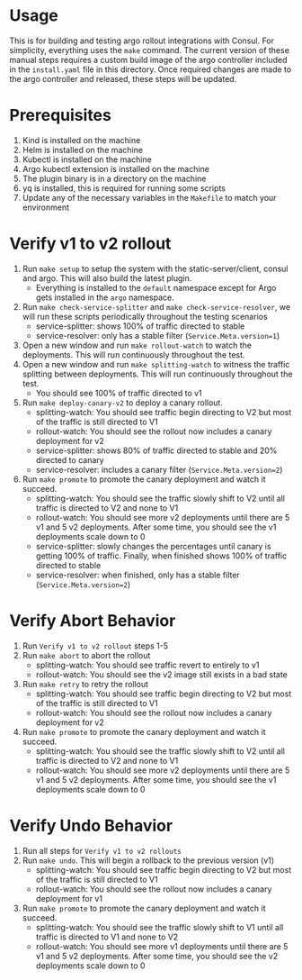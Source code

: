 # Usage
This is for building and testing argo rollout integrations with Consul. For simplicity, everything uses the `make` command. The current version of these manual steps requires a custom build image of the argo controller included in the `install.yaml` file in this directory. Once required changes are made to the argo controller and released, these steps will be updated.

# Prerequisites
1. Kind is installed on the machine
2. Helm is installed on the machine
3. Kubectl is installed on the machine
4. Argo kubectl extension is installed on the machine
5. The plugin binary is in a directory on the machine
6. yq is installed, this is required for running some scripts
7. Update any of the necessary variables in the `Makefile` to match your environment

# Verify v1 to v2 rollout
1. Run `make setup` to setup the system with the static-server/client, consul and argo. This will also build the latest plugin.
   - Everything is installed to the `default` namespace except for Argo gets installed in the `argo` namespace.
2. Run `make check-service-splitter` and `make check-service-resolver`, we will run these scripts periodically throughout the testing scenarios
   - service-splitter: shows 100% of traffic directed to stable
   - service-resolver: only has a stable filter (`Service.Meta.version=1`)
3. Open a new window and run `make rollout-watch` to watch the deployments. This will run continuously throughout the test.
4. Open a new window and run `make splitting-watch` to witness the traffic splitting between deployments. This will run continuously throughout the test.
   - You should see 100% of traffic directed to v1
5. Run `make deploy-canary-v2` to deploy a canary rollout.
   - splitting-watch: You should see traffic begin directing to V2 but most of the traffic is still directed to V1
   - rollout-watch: You should see the rollout now includes a canary deployment for v2
   - service-splitter: shows 80% of traffic directed to stable and 20% directed to canary
   - service-resolver: includes a canary filter (`Service.Meta.version=2`)
6. Run `make promote` to promote the canary deployment and watch it succeed.
   - splitting-watch: You should see the traffic slowly shift to V2 until all traffic is directed to V2 and none to V1
   - rollout-watch: You should see more v2 deployments until there are 5 v1 and 5 v2 deployments. After some time, you should see the v1 deployments scale down to 0
   - service-splitter: slowly changes the percentages until canary is getting 100% of traffic. Finally, when finished shows 100% of traffic directed to stable
   - service-resolver: when finished, only has a stable filter (`Service.Meta.version=2`)

# Verify Abort Behavior
1. Run `Verify v1 to v2 rollout` steps 1-5
2. Run `make abort` to abort the rollout
   - splitting-watch: You should see traffic revert to entirely to v1
   - rollout-watch: You should see the v2 image still exists in a bad state
3. Run `make retry` to retry the rollout
   - splitting-watch: You should see traffic begin directing to V2 but most of the traffic is still directed to V1
   - rollout-watch: You should see the rollout now includes a canary deployment for v2
4. Run `make promote` to promote the canary deployment and watch it succeed.
   - splitting-watch: You should see the traffic slowly shift to V2 until all traffic is directed to V2 and none to V1
   - rollout-watch: You should see more v2 deployments until there are 5 v1 and 5 v2 deployments. After some time, you should see the v1 deployments scale down to 0

# Verify Undo Behavior
1. Run all steps for `Verify v1 to v2 rollouts`
2. Run `make undo`. This will begin a rollback to the previous version (v1)
   - splitting-watch: You should see traffic begin directing to V2 but most of the traffic is still directed to V1
   - rollout-watch: You should see the rollout now includes a canary deployment for v1
3. Run `make promote` to promote the canary deployment and watch it succeed.
   - splitting-watch: You should see the traffic slowly shift to V1 until all traffic is directed to V1 and none to V2
   - rollout-watch: You should see more v1 deployments until there are 5 v1 and 5 v2 deployments. After some time, you should see the v2 deployments scale down to 0